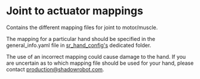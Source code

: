 # Joint to actuator mappings
Contains the different mapping files for joint to motor/muscle.

The mapping for a particular hand should be specified in the general_info.yaml file in [sr_hand_config's](https://github.com/shadow-robot/sr_hand_config.git) dedicated folder. 

The use of an incorrect mapping could cause damage to the hand. If you are uncertain as to which mapping file should be used for your hand, please contact production@shadowrobot.com.
